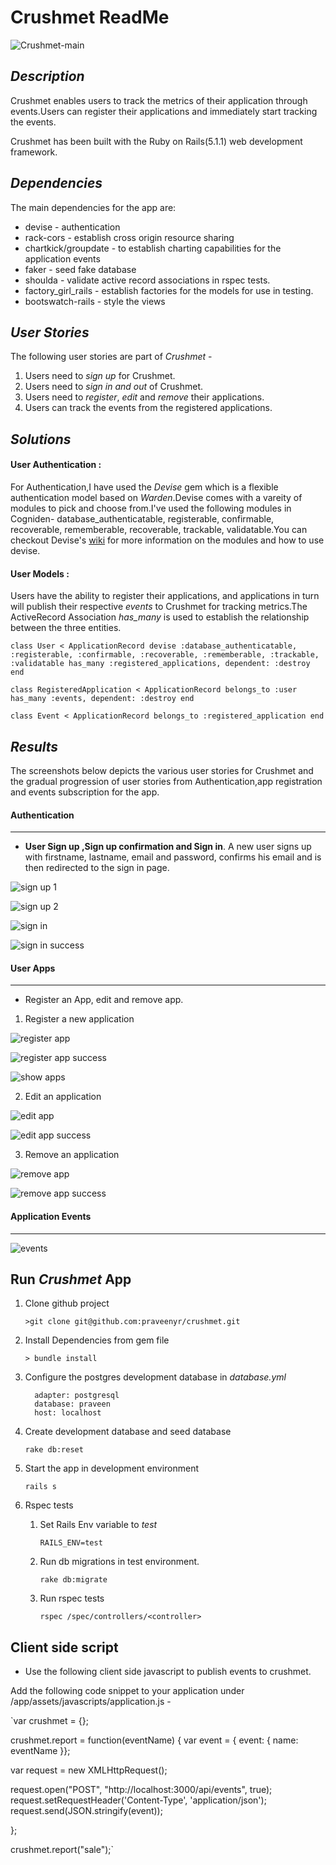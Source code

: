 # Crushmet ReadMe

![Crushmet-main](/app/assets/images/crushmet-main.png)

## _Description_

Crushmet enables users to track the metrics of their application through events.Users can register their applications and immediately start tracking the events.

Crushmet has been built with the Ruby on Rails(5.1.1) web development framework.

## _Dependencies_
The main dependencies for the app are:

- devise - authentication
- rack-cors - establish cross origin resource sharing
- chartkick/groupdate - to establish charting capabilities for the application events
- faker - seed fake database
- shoulda - validate active record associations in rspec tests.
- factory_girl_rails - establish factories for the models for use in testing.
- bootswatch-rails - style the views

## _User Stories_

The following user stories are part of _Crushmet_ -

1. Users need to _sign up_ for Crushmet.
2. Users need to _sign in and out_ of Crushmet.
3. Users need to _register_, _edit_ and _remove_ their applications.
4. Users can track the events from the registered applications.

## _Solutions_

#### User Authentication :
For Authentication,I have used the _Devise_ gem which is a flexible authentication model based on _Warden_.Devise comes with a vareity of modules to pick and choose from.I've used the following modules in Cogniden- database_authenticatable, registerable, confirmable, recoverable, rememberable, recoverable, trackable, validatable.You can checkout Devise's [wiki](https://github.com/plataformatec/devise/wiki "devise wiki") for more information on the modules and how to use devise.

#### User Models :
Users have the ability to register their applications, and applications in turn will publish their respective _events_ to Crushmet for tracking metrics.The ActiveRecord Association _has_many_ is used to establish the relationship between the three entities.

 `class User < ApplicationRecord
      devise :database_authenticatable, :registerable, :confirmable,
             :recoverable, :rememberable, :trackable, :validatable
      has_many :registered_applications, dependent: :destroy
    end`


 `class RegisteredApplication < ApplicationRecord
    belongs_to :user
    has_many :events, dependent: :destroy
  end`

 `class Event < ApplicationRecord
    belongs_to :registered_application
  end`

## _Results_

The screenshots below depicts the various user stories for Crushmet and the gradual progression of user stories from Authentication,app registration and events subscription for the app.

#### Authentication
--------------------
* **User Sign up ,Sign up confirmation and Sign in**.
A new user signs up with firstname, lastname, email and password, confirms his email and is then redirected to the sign in page.

![sign up 1](/app/assets/images/signup1.png "Sign Up")

![sign up 2](/app/assets/images/signup2.png "Sign Up")

![sign in](/app/assets/images/login.png "Sign In")

![sign in success](/app/assets/images/loginsuccessful.png "Sign In successful")


#### User Apps
------------------
* Register an App, edit and remove app.

1. Register a new application

![register app](/app/assets/images/registerapp.png "register application")

![register app success](/app/assets/images/registerappsuccess.png "register app success")

![show apps](/app/assets/images/showapps.png "show apps")

2. Edit an application

![edit app](/app/assets/images/editapp.png "edit app")

![edit app success](/app/assets/images/editappsuccess.png "edit app success")

3. Remove an application

![remove app](/app/assets/images/removeapp.png "remove app")

![remove app success](/app/assets/images/removeappsuccess.png "remove app success")


#### Application Events
-----------------------

![events](/app/assets/images/events.png "events")

## Run _Crushmet_ App

1. Clone github project

    `>git clone git@github.com:praveenyr/crushmet.git`

2. Install Dependencies from gem file

    `> bundle install`

3. Configure the postgres development database in _database.yml_

    ```development:
      adapter: postgresql
      database: praveen
      host: localhost
    ```

2. Create development database and seed database

    `rake db:reset`

3. Start the app in development environment

    `rails s`

4.  Rspec tests

    1. Set Rails Env variable to _test_

        `RAILS_ENV=test`

    2. Run db migrations in test environment.

        `rake db:migrate`

    3. Run rspec tests

         `rspec /spec/controllers/<controller>`




## Client side script

* Use the following client side javascript to publish events to crushmet.

Add the following code snippet to your application under /app/assets/javascripts/application.js -

`var crushmet = {};

crushmet.report = function(eventName) {
   var event = { event: { name: eventName }};

   var request = new XMLHttpRequest();

   request.open("POST", "http://localhost:3000/api/events", true);
   request.setRequestHeader('Content-Type', 'application/json');
   request.send(JSON.stringify(event));

  };

<!-- Publishes a sample event with eventname "sale" -->
crushmet.report("sale");`

